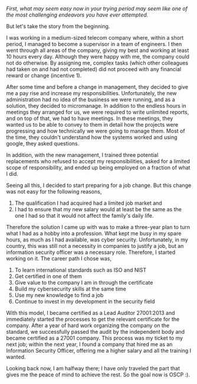 *First, what may seem easy now in your trying period may seem like one of the most challenging endeavors you have ever attempted.*

But let's take the story from the beginning. 

I was working in a medium-sized telecom company where, within a short period, I managed to become a supervisor in a team of engineers. I then went through all areas of the company, giving my best and working at least 10 hours every day. Although they were happy with me, the company could not do otherwise. By assigning me, complex tasks (which other colleagues had taken on and had not completed) did not proceed with any financial reward or change (incentive 1). 

After some time and before a change in management, they decided to give me a pay rise and increase my responsibilities. Unfortunately, the new administration had no idea of the business we were running, and as a solution, they decided to micromanage. In addition to the endless hours in meetings they arranged for us, we were required to write unlimited reports, and on top of that, we had to have meetings. In these meetings, they wanted us to be able to convey to them in detail how the projects were progressing and how technically we were going to manage them. Most of the time, they couldn't understand how the systems worked and using google, they asked questions. 

In addition, with the new management, I trained three potential replacements who refused to accept my responsibilities, asked for a limited scope of responsibility, and ended up being employed on a fraction of what I did. 

Seeing all this, I decided to start preparing for a job change. But this change was not easy for the following reasons,
1. The qualification I had acquired had a limited job market and
2. I had to ensure that my new salary would at least be the same as the one I had so that it would not affect the family's daily life.

Therefore the solution I came up with was to make a three-year plan to turn what I had as a hobby into a profession. What kept me busy in my spare hours, as much as I had available, was cyber security. Unfortunately, in my country, this was still not a necessity in companies to justify a job, but an information security officer was a necessary role. Therefore, I started working on it. The career path I chose was,
1. To learn international standards such as ISO and NIST
2. Get certified in one of them
3. Give value to the company I am in through the certificate
4. Build my cybersecurity skills at the same time
5. Use my new knowledge to find a job
6. Continue to invest in my development in the security field

With this model, I became certified as a Lead Auditor 27001:2013 and immediately started the processes to get the relevant certificate for the company. After a year of hard work organizing the company on the standard, we successfully passed the audit by the independent body and became certified as a 27001 company. This process was my ticket to my next job; within the next year, I found a company that hired me as an Information Security Officer, offering me a higher salary and all the training I wanted. 

Looking back now, I am halfway there; I have only traveled the part that gives me the peace of mind to achieve the rest. So the goal now is OSCP :).

